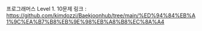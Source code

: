 프로그래머스 Level 1. 10문제 
링크 : https://github.com/kimdozzi/Baekjoonhub/tree/main/%ED%94%84%EB%A1%9C%EA%B7%B8%EB%9E%98%EB%A8%B8%EC%8A%A4